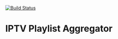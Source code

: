[![Build Status](https://travis-ci.com/hmlendea/iptv-playlist-aggregator.svg?branch=master)](https://travis-ci.com/hmlendea/iptv-playlist-aggregator)

# IPTV Playlist Aggregator
